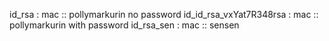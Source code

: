id_rsa                      : mac :: pollymarkurin no password
id_id_rsa_vxYat7R348rsa     : mac :: pollymarkurin with password
id_rsa_sen                  : mac :: sensen